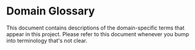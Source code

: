 # Domain Glossary

This document contains descriptions of the domain-specific terms that appear in this project. Please refer to this document whenever you bump into terminology that's not clear.

